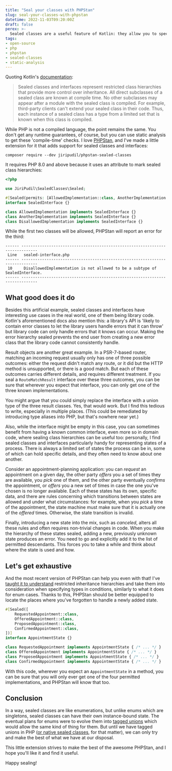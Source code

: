 ```yaml
---
title: "Seal your classes with PHPStan"
slug: seal-your-classes-with-phpstan
datetime: 2022-11-03T09:20:00Z
draft: false
perex: >-
  Sealed classes are a useful feature of Kotlin: they allow you to specify which classes are allowed to extend a sealed class (or implement a sealed interface). With the recently released PHPStan 1.9.0, you can now introduce sealed classes to your PHP codebase too!
tags:
- open-source
- php
- phpstan
- sealed-classes
- static-analysis
---
```

Quoting Kotlin's [documentation](https://kotlinlang.org/docs/sealed-classes.html):

> Sealed classes and interfaces represent restricted class hierarchies that provide more control over inheritance. All direct subclasses of a sealed class are known at compile time. No other subclasses may appear after a module with the sealed class is compiled. For example, third-party clients can't extend your sealed class in their code. Thus, each instance of a sealed class has a type from a limited set that is known when this class is compiled.

While PHP is not a compiled language, the point remains the same. You don't get any runtime guarantees, of course, but you can use static analysis to get these 'compile-time' checks. I love [PHPStan](https://phpstan.org), and I've made a little extension for it that adds support for sealed classes and interfaces:

```shell
composer require --dev jiripudil/phpstan-sealed-classes
```

It requires PHP 8.0 and above because it uses an attribute to mark sealed class hierarchies:

```php
<?php

use JiriPudil\SealedClasses\Sealed;

#[Sealed(permits: [AllowedImplementation::class, AnotherImplementation::class])]
interface SealedInterface {}

class AllowedImplementation implements SealedInterface {} 
class AnotherImplementation implements SealedInterface {} 
class DisallowedImplementation implements SealedInterface {} 
```

While the first two classes will be allowed, PHPStan will report an error for the third:

```
------ -----------------------------------------------------------------------------
 Line   sealed-interface.php
------ -----------------------------------------------------------------------------
 10     DisallowedImplementation is not allowed to be a subtype of SealedInterface.
------ -----------------------------------------------------------------------------
```


## What good does it do

Besides this artificial example, sealed classes and interfaces have interesting use cases in the real world, one of them being library code. Kotlin's aforementioned docs also mention this: a library's API is 'likely to contain error classes to let the library users handle errors that it can throw' but library code can only handle errors that it knows can occur. Making the error hierarchy sealed prevents the end user from creating a new error class that the library code cannot consistently handle.

Result objects are another great example. In a PSR-7-based router, matching an incoming request usually only has one of three possible outcomes: either the request didn't match any route, or it did but the HTTP method is unsupported, or there is a good match. But each of these outcomes carries different details, and requires different treatment. If you seal a `RouteMatchResult` interface over these three outcomes, you can be sure that wherever you expect that interface, you can only get one of the three known implementations.

You might argue that you could simply replace the interface with a union type of the three result classes. Yes, that would work. But I find this tedious to write, especially in multiple places. (This could be remediated by introducing type aliases into PHP, but that's nowhere near yet.)

Also, while the interface might be empty in this case, you can sometimes benefit from having a known common interface, even more so in domain code, where sealing class hierarchies can be useful too: personally, I find sealed classes and interfaces particularly handy for representing states of a process. There is always a limited set of states the process can be in, some of which can hold specific details, and they often need to know about one another.

Consider an appointment-planning application: you can _request_ an appointment on a given day, the other party _offers_ you a set of times they are available, you _pick_ one of them, and the other party eventually _confirms_ the appointment, or _offers_ you a new set of times in case the one you've chosen is no longer available. Each of these states has its own, specific data, and there are rules concerning which transitions between states are allowed and under what circumstances: for example, when you _pick_ a time of the appointment, the state machine must make sure that it is actually one of the _offered_ times. Otherwise, the state transition is invalid.

Finally, introducing a new state into the mix, such as _canceled_, alters all these rules and often requires non-trivial changes in code. When you make the hierarchy of these states sealed, adding a new, previously unknown state produces an error. You need to go and explicitly add it to the list of permitted descendants. This forces you to take a while and think about where the state is used and how.


## Let's get exhaustive

And the most recent version of PHPStan can help you even with that! I've [taught it to understand](https://github.com/phpstan/phpstan-src/pull/1477) restricted inheritance hierarchies and take them into consideration when specifying types in conditions, similarly to what it does for enum cases. Thanks to this, PHPStan should be better equipped to locate the places where you've forgotten to handle a newly added state.

```php
#[Sealed([
    RequestedAppointment::class,
    OfferedAppointment::class,
    ProposedAppointment::class,
    ConfirmedAppointment::class,
])]
interface AppointmentState {}

class RequestedAppointment implements AppointmentState { /* ... */ }
class OfferedAppointment implements AppointmentState { /* ... */ }
class ProposedAppointment implements AppointmentState { /* ... */ }
class ConfirmedAppointment implements AppointmentState { /* ... */ }
```

With this code, wherever you expect an `AppointmentState` in a method, you can be sure that you will only ever get one of the four permitted implementations, and PHPStan will know that too.


## Conclusion

In a way, sealed classes are like enumerations, but unlike enums which are singletons, sealed classes can have their own instance-bound state. The eventual plans for enums were to evolve them into [tagged unions](https://wiki.php.net/rfc/tagged_unions) which would allow the same kind of thing for them. But until we have tagged unions in PHP ([or native sealed classes](https://wiki.php.net/rfc/sealed_classes), for that matter), we can only try and make the best of what we have at our disposal.

This little extension strives to make the best of the awesome PHPStan, and I hope you'll like it and find it useful.

Happy sealing!
